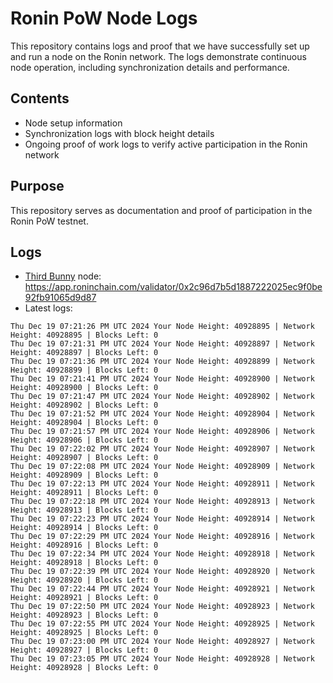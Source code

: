 # Ronin PoW Node Logs

This repository contains logs and proof that we have successfully set up and run a node on the Ronin network. The logs demonstrate continuous node operation, including synchronization details and performance.

## Contents

- Node setup information
- Synchronization logs with block height details
- Ongoing proof of work logs to verify active participation in the Ronin network

## Purpose

This repository serves as documentation and proof of participation in the Ronin PoW testnet.

## Logs

- [Third Bunny](https://thirdbunny.xyz/) node: https://app.roninchain.com/validator/0x2c96d7b5d1887222025ec9f0be92fb91065d9d87
- Latest logs:
```
Thu Dec 19 07:21:26 PM UTC 2024 Your Node Height: 40928895 | Network Height: 40928895 | Blocks Left: 0
Thu Dec 19 07:21:31 PM UTC 2024 Your Node Height: 40928897 | Network Height: 40928897 | Blocks Left: 0
Thu Dec 19 07:21:36 PM UTC 2024 Your Node Height: 40928899 | Network Height: 40928899 | Blocks Left: 0
Thu Dec 19 07:21:41 PM UTC 2024 Your Node Height: 40928900 | Network Height: 40928900 | Blocks Left: 0
Thu Dec 19 07:21:47 PM UTC 2024 Your Node Height: 40928902 | Network Height: 40928902 | Blocks Left: 0
Thu Dec 19 07:21:52 PM UTC 2024 Your Node Height: 40928904 | Network Height: 40928904 | Blocks Left: 0
Thu Dec 19 07:21:57 PM UTC 2024 Your Node Height: 40928906 | Network Height: 40928906 | Blocks Left: 0
Thu Dec 19 07:22:02 PM UTC 2024 Your Node Height: 40928907 | Network Height: 40928907 | Blocks Left: 0
Thu Dec 19 07:22:08 PM UTC 2024 Your Node Height: 40928909 | Network Height: 40928909 | Blocks Left: 0
Thu Dec 19 07:22:13 PM UTC 2024 Your Node Height: 40928911 | Network Height: 40928911 | Blocks Left: 0
Thu Dec 19 07:22:18 PM UTC 2024 Your Node Height: 40928913 | Network Height: 40928913 | Blocks Left: 0
Thu Dec 19 07:22:23 PM UTC 2024 Your Node Height: 40928914 | Network Height: 40928914 | Blocks Left: 0
Thu Dec 19 07:22:29 PM UTC 2024 Your Node Height: 40928916 | Network Height: 40928916 | Blocks Left: 0
Thu Dec 19 07:22:34 PM UTC 2024 Your Node Height: 40928918 | Network Height: 40928918 | Blocks Left: 0
Thu Dec 19 07:22:39 PM UTC 2024 Your Node Height: 40928920 | Network Height: 40928920 | Blocks Left: 0
Thu Dec 19 07:22:44 PM UTC 2024 Your Node Height: 40928921 | Network Height: 40928921 | Blocks Left: 0
Thu Dec 19 07:22:50 PM UTC 2024 Your Node Height: 40928923 | Network Height: 40928923 | Blocks Left: 0
Thu Dec 19 07:22:55 PM UTC 2024 Your Node Height: 40928925 | Network Height: 40928925 | Blocks Left: 0
Thu Dec 19 07:23:00 PM UTC 2024 Your Node Height: 40928927 | Network Height: 40928927 | Blocks Left: 0
Thu Dec 19 07:23:05 PM UTC 2024 Your Node Height: 40928928 | Network Height: 40928928 | Blocks Left: 0
```
